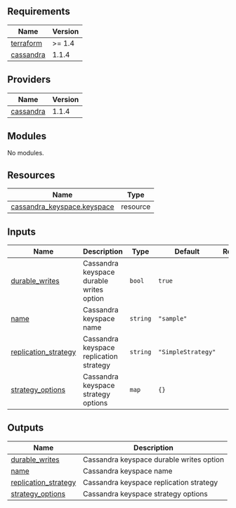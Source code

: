 <!-- BEGIN_TF_DOCS -->
## Requirements

| Name | Version |
|------|---------|
| <a name="requirement_terraform"></a> [terraform](#requirement\_terraform) | >= 1.4 |
| <a name="requirement_cassandra"></a> [cassandra](#requirement\_cassandra) | 1.1.4 |

## Providers

| Name | Version |
|------|---------|
| <a name="provider_cassandra"></a> [cassandra](#provider\_cassandra) | 1.1.4 |

## Modules

No modules.

## Resources

| Name | Type |
|------|------|
| [cassandra_keyspace.keyspace](https://registry.terraform.io/providers/DrFaust92/cassandra/1.1.4/docs/resources/keyspace) | resource |

## Inputs

| Name | Description | Type | Default | Required |
|------|-------------|------|---------|:--------:|
| <a name="input_durable_writes"></a> [durable\_writes](#input\_durable\_writes) | Cassandra keyspace durable writes option | `bool` | `true` | no |
| <a name="input_name"></a> [name](#input\_name) | Cassandra keyspace name | `string` | `"sample"` | no |
| <a name="input_replication_strategy"></a> [replication\_strategy](#input\_replication\_strategy) | Cassandra keyspace replication strategy | `string` | `"SimpleStrategy"` | no |
| <a name="input_strategy_options"></a> [strategy\_options](#input\_strategy\_options) | Cassandra keyspace strategy options | `map` | `{}` | no |

## Outputs

| Name | Description |
|------|-------------|
| <a name="output_durable_writes"></a> [durable\_writes](#output\_durable\_writes) | Cassandra keyspace durable writes option |
| <a name="output_name"></a> [name](#output\_name) | Cassandra keyspace name |
| <a name="output_replication_strategy"></a> [replication\_strategy](#output\_replication\_strategy) | Cassandra keyspace replication strategy |
| <a name="output_strategy_options"></a> [strategy\_options](#output\_strategy\_options) | Cassandra keyspace strategy options |
<!-- END_TF_DOCS -->
